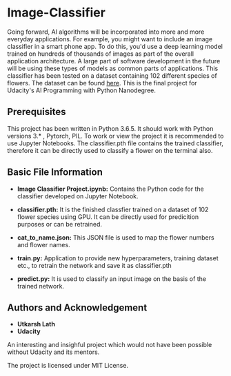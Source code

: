 # Image-Classifier
Going forward, AI algorithms will be incorporated into more and more everyday applications. For example, you might want to include an image classifier in a smart phone app. To do this, you'd use a deep learning model trained on hundreds of thousands of images as part of the overall application architecture. A large part of software development in the future will be using these types of models as common parts of applications.
This classifier has been tested on a dataset containing 102 different species of flowers. The dataset can be found [here](http://www.robots.ox.ac.uk/~vgg/data/flowers/102/index.html).
This is the final project for Udacity's AI Programming with Python Nanodegree.

## Prerequisites
This project has been written in Python 3.6.5. It should work with Python versions 3.* , Pytorch, PIL.
To work or view the project it is recommended to use Jupyter Notebooks. The classifier.pth file contains the trained classifier, therefore it can be directly used to classify a flower on the terminal also.

## Basic File Information

- **Image Classifier Project.ipynb:** Contains the Python code for the classifier developed on Jupyter Notebook.

- **classifier.pth:** It is the finished classfier trained on a dataset of 102 flower species using GPU. It can be directly used for predicition purposes or can be retrained.

- **cat_to_name.json:** This JSON file is used to map the flower numbers and flower names.

- **train.py:** Application to provide new hyperparameters, training dataset etc., to retrain the network and save it as classifier.pth

- **predict.py:** It is used to classify an input image on the basis of the trained network.

## Authors and Acknowledgement
- **Utkarsh Lath**
- **Udacity**

An interesting and insighful project which would not have been possible without Udacity and its mentors.

The project is licensed under MIT License.
